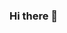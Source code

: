 ### Hi there 👋

<!--
**rossi2018/rossi2018** is a ✨ _special_ ✨ repository because its `README.md` (this file) appears on your GitHub profile.

Here are some ideas to get you started:

- 🔭 Focus on personal development 
- 🌱 I’m currently learning Google cloud platform, Python, Docker and Kubernetes 
- 👯 I’m looking to collaborate on python open-source project
- 🤔 I’m looking for help with accelerating my learning with less time
- 💬 Ask me about linux 
- 📫 How to reach me: https://twitter.com/TheCalculator07
- 😄 Pronouns: he/him
- ⚡ Fun fact: I love science-fiction like the mandalorian and the like
-  My favourite quote: Genius is 1% inspiration and 99% perspiration - Thomas Alva Edison
-->
